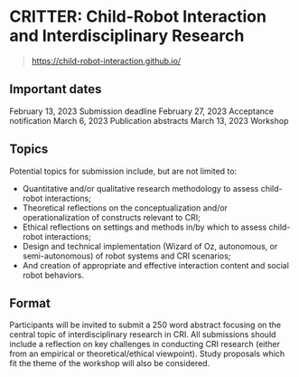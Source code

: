 # CRITTER: Child-Robot Interaction and Interdisciplinary Research
> https://child-robot-interaction.github.io/

## Important dates
February 13, 2023 Submission deadline
February 27, 2023 Acceptance notification
March 6, 2023 Publication abstracts
March 13, 2023 Workshop

## Topics
Potential topics for submission include, but are not limited to:
* Quantitative and/or qualitative research methodology to assess child-robot interactions;
* Theoretical reflections on the conceptualization and/or operationalization of constructs relevant to CRI;
* Ethical reflections on settings and methods in/by which to assess child-robot interactions;
* Design and technical implementation (Wizard of Oz, autonomous, or semi-autonomous) of robot systems and CRI scenarios;
* And creation of appropriate and effective interaction content and social robot behaviors.

## Format
Participants will be invited to submit a 250 word abstract focusing on the central topic of interdisciplinary research in CRI. All submissions should include a reflection on key challenges in conducting CRI research (either from an empirical or theoretical/ethical viewpoint). Study proposals which fit the theme of the workshop will also be considered.
